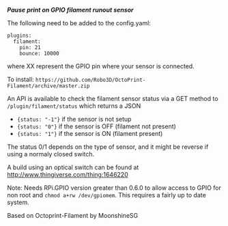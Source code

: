 ***Pause print on GPIO filament runout sensor***

The following need to be added to the config.yaml:

```
plugins:
  filament:
    pin: 21
    bounce: 10000
```
where XX represent the GPIO pin where your sensor is connected.

To install: `https://github.com/Robo3D/OctoPrint-Filament/archive/master.zip`

An API is available to check the filament sensor status via a GET method to `/plugin/filament/status` which returns a JSON

- `{status: "-1"}` if the sensor is not setup
- `{status: "0"}` if the sensor is OFF (filament not present)
- `{status: "1"}` if the sensor is ON (filament present)

The status 0/1 depends on the type of sensor, and it might be reverse if using a normaly closed switch.

A build using an optical switch can be found at http://www.thingiverse.com/thing:1646220

Note: Needs RPi.GPIO version greater than 0.6.0 to allow access to GPIO for non root and `chmod a+rw /dev/gpiomem`.
This requires a fairly up to date system.

Based on Octoprint-Filament by MoonshineSG
